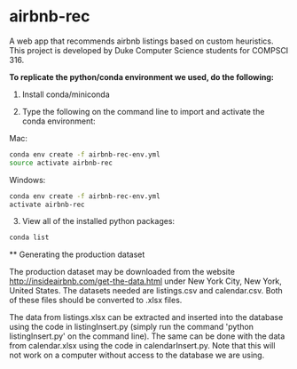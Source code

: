 # airbnb-rec
A web app that recommends airbnb listings based on custom heuristics. This project is developed by Duke Computer Science students for COMPSCI 316.



**To replicate the python/conda environment we used, do the following:**

1. Install conda/miniconda

2. Type the following on the command line to import and activate the conda environment:

   

Mac:

```bash
conda env create -f airbnb-rec-env.yml
source activate airbnb-rec
```

Windows:

```bash
conda env create -f airbnb-rec-env.yml
activate airbnb-rec
```



3. View all of the installed python packages:

```bash
conda list
```

** Generating the production dataset

The production dataset may be downloaded from the website http://insideairbnb.com/get-the-data.html under New York City, New York, United States. The datasets needed are listings.csv and calendar.csv. Both of these files should be converted to .xlsx files.

The data from listings.xlsx can be extracted and inserted into the database using the code in listingInsert.py (simply run the command 'python listingInsert.py' on the command line). The same can be done with the data from calendar.xlsx using the code in calendarInsert.py.
Note that this will not work on a computer without access to the database we are using.



